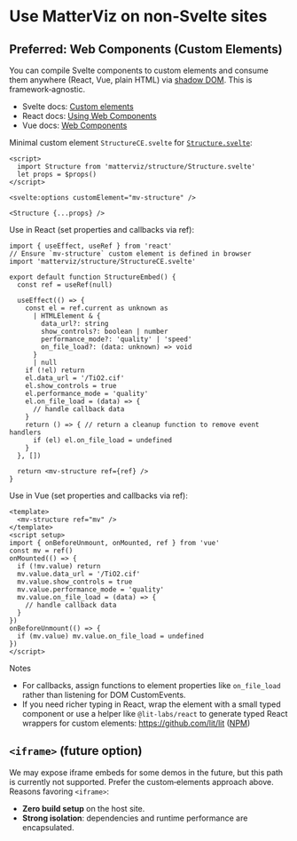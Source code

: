 # Use MatterViz on non‑Svelte sites

## Preferred: Web Components (Custom Elements)

You can compile Svelte components to custom elements and consume them anywhere (React, Vue, plain HTML) via [shadow DOM](https://developer.mozilla.org/docs/Web/API/Web_components/Using_shadow_DOM). This is framework‑agnostic.

- Svelte docs: [Custom elements](https://svelte.dev/docs/custom-elements)
- React docs: [Using Web Components](https://react.dev/reference/react-dom/components#using-web-components)
- Vue docs: [Web Components](https://vuejs.org/guide/extras/web-components.html)

Minimal custom element `StructureCE.svelte` for [`Structure.svelte`](https://github.com/janosh/matterviz/blob/main/src/lib/structure/Structure.svelte):

```svelte
<script>
  import Structure from 'matterviz/structure/Structure.svelte'
  let props = $props()
</script>

<svelte:options customElement="mv-structure" />

<Structure {...props} />
```

Use in React (set properties and callbacks via ref):

```tsx
import { useEffect, useRef } from 'react'
// Ensure `mv-structure` custom element is defined in browser
import 'matterviz/structure/StructureCE.svelte'

export default function StructureEmbed() {
  const ref = useRef(null)

  useEffect(() => {
    const el = ref.current as unknown as
      | HTMLElement & {
        data_url?: string
        show_controls?: boolean | number
        performance_mode?: 'quality' | 'speed'
        on_file_load?: (data: unknown) => void
      }
      | null
    if (!el) return
    el.data_url = '/TiO2.cif'
    el.show_controls = true
    el.performance_mode = 'quality'
    el.on_file_load = (data) => {
      // handle callback data
    }
    return () => { // return a cleanup function to remove event handlers
      if (el) el.on_file_load = undefined
    }
  }, [])

  return <mv-structure ref={ref} />
}
```

Use in Vue (set properties and callbacks via ref):

```vue
<template>
  <mv-structure ref="mv" />
</template>
<script setup>
import { onBeforeUnmount, onMounted, ref } from 'vue'
const mv = ref()
onMounted(() => {
  if (!mv.value) return
  mv.value.data_url = '/TiO2.cif'
  mv.value.show_controls = true
  mv.value.performance_mode = 'quality'
  mv.value.on_file_load = (data) => {
    // handle callback data
  }
})
onBeforeUnmount(() => {
  if (mv.value) mv.value.on_file_load = undefined
})
</script>
```

Notes

- For callbacks, assign functions to element properties like `on_file_load` rather than listening for DOM CustomEvents.
- If you need richer typing in React, wrap the element with a small typed component or use a helper like `@lit-labs/react` to generate typed React wrappers for custom elements: <https://github.com/lit/lit> ([NPM](https://www.npmjs.com/package/@lit-labs/react))

## `<iframe>` (future option)

We may expose iframe embeds for some demos in the future, but this path is currently not supported. Prefer the custom‑elements approach above. Reasons favoring `<iframe>`:

- **Zero build setup** on the host site.
- **Strong isolation**: dependencies and runtime performance are encapsulated.
